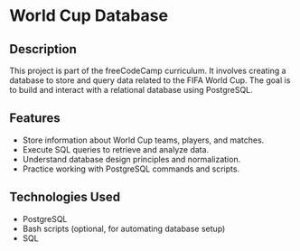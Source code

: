 # World Cup Database

## Description
This project is part of the freeCodeCamp curriculum. It involves creating a database to store and query data related to the FIFA World Cup. The goal is to build and interact with a relational database using PostgreSQL.

## Features
- Store information about World Cup teams, players, and matches.
- Execute SQL queries to retrieve and analyze data.
- Understand database design principles and normalization.
- Practice working with PostgreSQL commands and scripts.

## Technologies Used
- PostgreSQL
- Bash scripts (optional, for automating database setup)
- SQL
